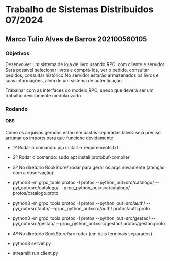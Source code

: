 # Trabalho de Sistemas Distribuidos              07/2024
## Marco Tulio Alves de Barros              202100560105

### Objetivos

Desenvolver um sistema de loja de livro usando RPC, com cliente e servidor
Será possível selecionar livros e comprá-los, ver o pedido, consultar pedidos, consultar histórico
No servidor estarão armazenados os livros e suas informações, além de um sistema de autenticação

Trabalhar com as interfaces do modelo RPC, snedo que deverá ser um trabalho devidamente modularizado

### Rodando

#### OBS
Como os arquivos gerados estão em pastas separadas talvez seja preciso arrumar os imports para 
que funcione devidamente 

* 1º Rodar o comando: pip install -r requirements.txt
* 2º Rodar o comando: sudo apt install protobuf-compiler

* 3º No diretorio BookStore/ rodar para gerar os arqs novamente (atenção com a observação):

- python3 -m grpc_tools.protoc -I protos --python_out=src/catalogo/ --pyi_out=src/catalogo/ --grpc_python_out=src/catalogo/ protos/catalogo.proto

- python3 -m grpc_tools.protoc -I protos --python_out=src/auth/ --pyi_out=src/auth/ --grpc_python_out=src/auth/ protos/auth.proto

- python3 -m grpc_tools.protoc -I protos --python_out=src/gestao/ --pyi_out=src/gestao/ --grpc_python_out=src/gestao/ protos/gestao.proto

* 4º No diretorio BookStore/src rodar (em dois terminais separados)

- python3 server.py

- streamlit run client.py